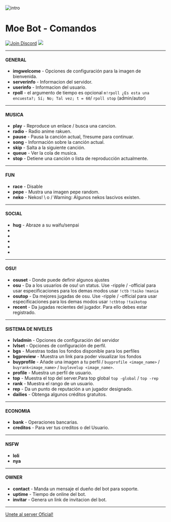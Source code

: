 ![intro](https://i.imgur.com/cZy8YvL.png)
# Moe Bot - Comandos
[![Join Discord](https://img.shields.io/badge/discord-join-7289DA.svg)](https://discord.gg/wJEJtmF)  [<img src="https://img.shields.io/badge/Support-me!-orange.svg">](https://www.paypal.me/MoeSupport)
* **
#### **GENERAL**
* **imgwelcome** - Opciones de configuración para la imagen de bienvenida.
* **serverinfo** - Informacion del servidor.
* **userinfo** - Informacion del usuario.
* **rpoll** - el argumento de tiempo es opcional `m!rpoll ¿Es esta una encuesta?; Sí; No; Tal vez; t = 60`/ `rpoll stop` (admin/autor)
* **
#### **MUSICA**
* **play** - Reproduce un enlace / busca una cancion.
* **radio** - Radio anime rakuen.
* **pause** - Pausa la canción actual, !!resume para continuar.
* **song** - Información sobre la canción actual.
* **skip** - Salta a la siguiente canción.
* **queue** - Ver la cola de musica.
* **stop** - Detiene una canción o lista de reproducción actualmente.
* **
#### **FUN**
* **race** - Disable
* **pepe** - Mustra una imagen pepe random.
* **neko** - Nekos! \ o / Warning: Algunos nekos lascivos existen.
* **
#### **SOCIAL**
* **hug** - Abraze a su waifu/senpai
*
*
*
*
*
* **
#### **OSU!**
* **osuset** - Donde puede definir algunos ajustes
* **osu** - Da a los usuarios de osu! un status. Use -ripple / -official para usar 
         especificaciones para los demas modos usar `!ctb` `!taiko` `!mania` 
* **osutop** - Da mejores jugadas de osu. Use -ripple / -official para usar 
           especificaciones para los demas modos usar `!ctbtop` `!taikotop`
* **recent** - Da jugadas recientes del jugador. Para ello debes estar registrado.
* **
#### **SISTEMA DE NIVELES**
* **lvladmin** - Opciones de configuración del servidor
* **lvlset** - Opciones de configuración de perfil.
* **bgs** - Muestras todas los fondos disponible para los perfiles
* **bgpreview** - Muestra un link para poder visualizar los fondos
* **buyprofile** - Añade una imagen a tu perfil / `buyprofile <image_name>` / `buyrank<image_name>` / `buylevelup <image_name>`.
* **profile** - Muestra un perfil de usuario.
* **top** - Muestra el top del server.Para top global `top -global` / `top -rep`
* **rank** - Muestra el rango de un usuario.
* **rep** - Da un punto de reputación a un jugador designado.
* **dailies** - Obtenga algunos créditos gratuitos.
* **
#### **ECONOMIA**
* **bank** - Operaciones bancarias.
* **creditos** - Para ver tus creditos o del Usuario.
* **
#### **NSFW**
* **loli**
* **nya**
* **
#### **OWNER**
* **contact** - Manda un mensaje el dueño del bot para soporte.
* **uptime** - Tiempo de online del bot.
* **invitar** - Genera un link de invitacion del bot.
* ******

[Unete al server Oficial!](https://discord.gg/red)
